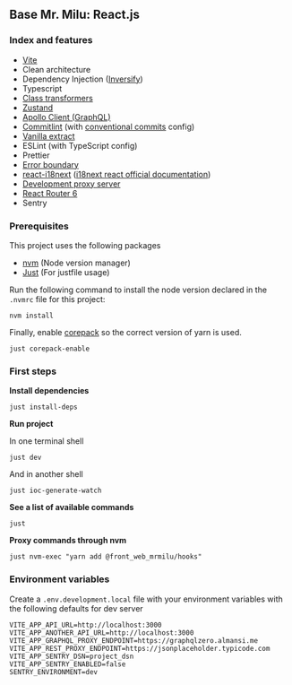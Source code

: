 
## Base Mr. Milu: React.js

### Index and features

- [Vite](https://github.com/vitejs/vite)
- Clean architecture
- Dependency Injection ([Inversify](https://github.com/inversify/InversifyJS))
- Typescript
- [Class transformers](https://github.com/typestack/class-transformer)
- [Zustand](https://github.com/pmndrs/zustand)
- [Apollo Client (GraphQL)](https://github.com/apollographql/apollo-client)
- [Commitlint](docs/comitlint.md) (with [conventional commits](https://www.conventionalcommits.org/en/v1.0.0/) config)
- [Vanilla extract](https://vanilla-extract.style/)
- ESLint (with TypeScript config)
- Prettier
- [Error boundary](docs/error_boundary.md)
- [react-i18next](docs/i18next.md) ([i18next react official documentation](https://react.i18next.com/))
- [Development proxy server](docs/dev_proxy.md)
- [React Router 6](https://reactrouter.com/en/main)
- Sentry

### Prerequisites

This project uses the following packages

- [nvm](https://github.com/nvm-sh/nvm) (Node version manager)
- [Just](https://just.systems/man/en/chapter_4.html) (For justfile usage)

Run the following command to install the node version declared in the `.nvmrc`
file for this project:

```shell
nvm install
```

Finally, enable [corepack](https://github.com/nodejs/corepack) so the correct
version of yarn is used.

```shell
just corepack-enable
```

### First steps

**Install dependencies**

```shell
just install-deps
```

**Run project**

In one terminal shell

```shell
just dev
```

And in another shell

```shell
just ioc-generate-watch
```

**See a list of available commands**

```shell
just
```

**Proxy commands through nvm**

```shell
just nvm-exec "yarn add @front_web_mrmilu/hooks"
```

### Environment variables

Create a `.env.development.local` file with your environment variables with the following defaults for dev server

```
VITE_APP_API_URL=http://localhost:3000
VITE_APP_ANOTHER_API_URL=http://localhost:3000
VITE_APP_GRAPHQL_PROXY_ENDPOINT=https://graphqlzero.almansi.me
VITE_APP_REST_PROXY_ENDPOINT=https://jsonplaceholder.typicode.com
VITE_APP_SENTRY_DSN=project_dsn
VITE_APP_SENTRY_ENABLED=false
SENTRY_ENVIRONMENT=dev
```
